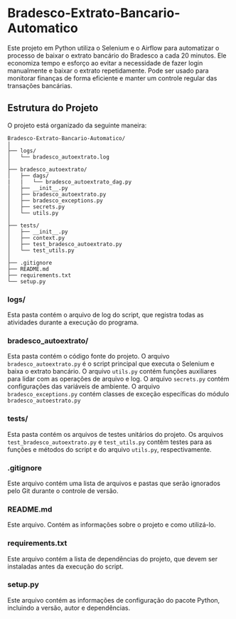 # Bradesco-Extrato-Bancario-Automatico

Este projeto em Python utiliza o Selenium e o Airflow para automatizar o processo de baixar o extrato bancário do Bradesco a cada 20 minutos. Ele economiza tempo e esforço ao evitar a necessidade de fazer login manualmente e baixar o extrato repetidamente. Pode ser usado para monitorar finanças de forma eficiente e manter um controle regular das transações bancárias.

## Estrutura do Projeto
O projeto está organizado da seguinte maneira:

```
Bradesco-Extrato-Bancario-Automatico/
│
├── logs/
│   └── bradesco_autoextrato.log
│
├── bradesco_autoextrato/
│   ├── dags/
|   |   └── bradesco_autoextrato_dag.py
│   ├── __init__.py
│   ├── bradesco_autoextrato.py
│   ├── bradesco_exceptions.py
│   ├── secrets.py
│   └── utils.py
│
├── tests/
│   ├── __init__.py
│   ├── context.py
│   ├── test_bradesco_autoextrato.py
│   └── test_utils.py
│
├── .gitignore
├── README.md
├── requirements.txt
└── setup.py
```

### logs/
Esta pasta contém o arquivo de log do script, que registra todas as atividades durante a execução do programa.

### bradesco_autoextrato/
Esta pasta contém o código fonte do projeto. O arquivo `bradesco_autoextrato.py` é o script principal que executa o Selenium e baixa o extrato bancário. O arquivo `utils.py` contém funções auxiliares para lidar com as operações de arquivo e log. O arquivo `secrets.py` contém configurações das variáveis de ambiente. O arquivo `bradesco_exceptions.py` contém classes de exceção específicas do módulo `bradesco_autoestrato.py`

### tests/
Esta pasta contém os arquivos de testes unitários do projeto. Os arquivos `test_bradesco_autoextrato.py` e `test_utils.py` contêm testes para as funções e métodos do script e do arquivo `utils.py`, respectivamente.

### .gitignore
Este arquivo contém uma lista de arquivos e pastas que serão ignorados pelo Git durante o controle de versão.

### README.md
Este arquivo. Contém as informações sobre o projeto e como utilizá-lo.

### requirements.txt
Este arquivo contém a lista de dependências do projeto, que devem ser instaladas antes da execução do script.

### setup.py
Este arquivo contém as informações de configuração do pacote Python, incluindo a versão, autor e dependências.
